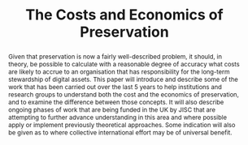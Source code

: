 ---
abstract: Given that preservation is now a fairly well-described problem, it should,
  in theory, be possible to calculate with a reasonable degree of accuracy what costs
  are likely to accrue to an organisation that has responsibility for the long-term
  stewardship of digital assets. This paper will introduce and describe some of the
  work that has been carried out over the last 5 years to help institutions and research
  groups to understand both the cost and the economics of preservation, and to examine
  the difference between those concepts. It will also describe ongoing phases of work
  that are being funded in the UK by JISC that are attempting to further advance understanding
  in this area and where possible apply or implement previously theoretical approaches.
  Some indication will also be given as to where collective international effort may
  be of universal benefit.
creators:
- Grindley, Neil
date: null
document_url: https://services.phaidra.univie.ac.at/api/object/o:294223/download
grand_parent: iPRES
institutions: []
keywords:
- singapore
- preservation
- costs
- economics
- models
landing_page_url: https://phaidra.univie.ac.at/o:294223
language: eng
layout: publication
license: CC BY-SA 3.0 AT
notes_url: null
parent: iPRES 2011
publication_type: paper
size: 581218
slides_url: null
source_name: iPRES
title: The Costs and Economics of Preservation
year: 2011
---